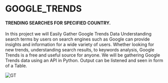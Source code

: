 # GOOGLE_TRENDS
#### TRENDING SEARCHES FOR SPECIFIED COUNTRY.
In this project we will Easily Gather Google Trends Data Understanding search terms by users on search engines such as Google can provide insights and information for a wide variety of users. Whether looking for new trends, understanding search results, to keywords analysis, Google Trends is a free and useful source for anyone. We will be gathering Google Trends data using an API in Python. Output can be listened and seen in form of a Table.

![GT](https://user-images.githubusercontent.com/83702433/150638325-d8fed1ef-f2aa-4100-80df-78ffcf77f272.png)

